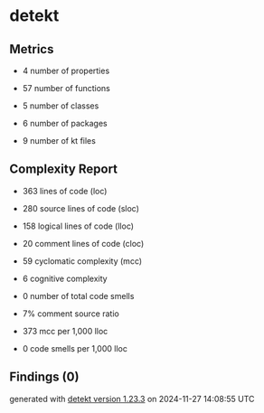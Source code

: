 # detekt

## Metrics

* 4 number of properties

* 57 number of functions

* 5 number of classes

* 6 number of packages

* 9 number of kt files

## Complexity Report

* 363 lines of code (loc)

* 280 source lines of code (sloc)

* 158 logical lines of code (lloc)

* 20 comment lines of code (cloc)

* 59 cyclomatic complexity (mcc)

* 6 cognitive complexity

* 0 number of total code smells

* 7% comment source ratio

* 373 mcc per 1,000 lloc

* 0 code smells per 1,000 lloc

## Findings (0)

generated with [detekt version 1.23.3](https://detekt.dev/) on 2024-11-27 14:08:55 UTC
